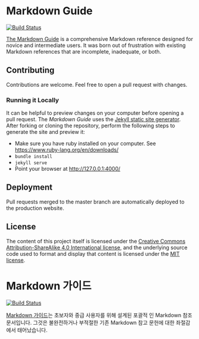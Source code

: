 ## <In English>

# Markdown Guide

[![Build Status](https://travis-ci.org/mattcone/markdown-guide.svg?branch=master)](https://travis-ci.org/mattcone/markdown-guide)

[The Markdown Guide](https://www.markdownguide.org) is a comprehensive Markdown reference designed for novice and intermediate users. It was born out of frustration with existing Markdown references that are incomplete, inadequate, or both.

## Contributing

Contributions are welcome. Feel free to open a pull request with changes.

### Running it Locally

It can be helpful to preview changes on your computer before opening a pull request. The *Markdown Guide* uses the [Jekyll static site generator](http://jekyllrb.com/). After forking or cloning the repository, perform the following steps to generate the site and preview it:

- Make sure you have ruby installed on your computer. See https://www.ruby-lang.org/en/downloads/
- `bundle install`
- `jekyll serve`
- Point your browser at http://127.0.0.1:4000/

## Deployment

Pull requests merged to the master branch are automatically deployed to the production website.

## License

The content of this project itself is licensed under the [Creative Commons Attribution-ShareAlike 4.0 International license](https://creativecommons.org/licenses/by-sa/4.0/), and the underlying source code used to format and display that content is licensed under the [MIT license](LICENSE.txt).



## <In korea>
# Markdown 가이드

[![Build Status](https://travis-ci.org/mattcone/markdown-guide.svg?branch=master)](https://travis-ci.org/mattcone/markdown-guide)

[Markdown 가이드](https://www.markdownguide.org)는 초보자와 중급 사용자를 위해 설계된 포괄적 인 Markdown 참조 문서입니다. 그것은 불완전하거나 부적절한 기존 Markdown 참고 문헌에 대한 좌절감에서 태어났습니다.


